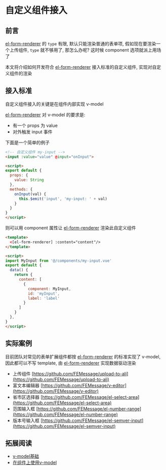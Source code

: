 [el-form-renderer]:https://github.com/femessage/el-form-renderer

# 自定义组件接入

## 前言

[el-form-renderer] 的 `type` 有限, 默认只能渲染普通的表单项, 假如现在要渲染一个上传组件, `type` 就不够用了, 那怎么办呢? 这时候 component 选项就派上用场了

本文将介绍如何开发符合 [el-form-renderer] 接入标准的自定义组件, 实现对自定义组件的渲染

## 接入标准

自定义组件接入的关键是在组件内部实现 v-model

[el-form-renderer] 对 v-model 的要求是:

- 有一个 props 为 value
- 对外触发 input 事件

下面是一个简单的例子

```html
<!-- 自定义组件 my-input -->
<input :value="value" @input="onInput">

<script>
export default {
  props: {
    value: String
  },
  methods: {
    onInput(val) {
      this.$emit('input', 'my-input: ' + val)
    }
  }
}
</script>
```

则可以用 component 属性让 [el-form-renderer] 渲染此自定义组件

```html
<template>
  <[el-form-renderer] :content="content"/>
</template>

<script>
import MyInput from '@/components/my-input.vue'
export default {
  data() {
    return {
      content: [
        {
          component: MyInput,
          id: 'myInput',
          label: 'label'
        }
      ]
    }
  },
}
</script>
```

## 实际案例

目前团队对常见的表单扩展组件都按 [el-form-renderer] 的标准实现了 v-model, 因此都可以不写 template, 由 [el-form-renderer] 实现数据驱动渲染

- 上传组件 [https://github.com/FEMessage/upload-to-ali](https://github.com/FEMessage/upload-to-ali)
- 富文本编辑器 [https://github.com/FEMessage/v-editor](https://github.com/FEMessage/v-editor)
- 省市区选择器 [https://github.com/FEMessage/el-select-area](https://github.com/FEMessage/el-select-area)
- 范围输入框 [https://github.com/FEMessage/el-number-range](https://github.com/FEMessage/el-number-range)
- 版本号输入框 [https://github.com/FEMessage/el-semver-input](https://github.com/FEMessage/el-semver-input)

## 拓展阅读

- [v-model基础](https://cn.vuejs.org/v2/guide/forms.html#%E5%9F%BA%E7%A1%80%E7%94%A8%E6%B3%95)
- [在组件上使用v-model](https://cn.vuejs.org/v2/guide/components.html#%E5%9C%A8%E7%BB%84%E4%BB%B6%E4%B8%8A%E4%BD%BF%E7%94%A8-v-model)
